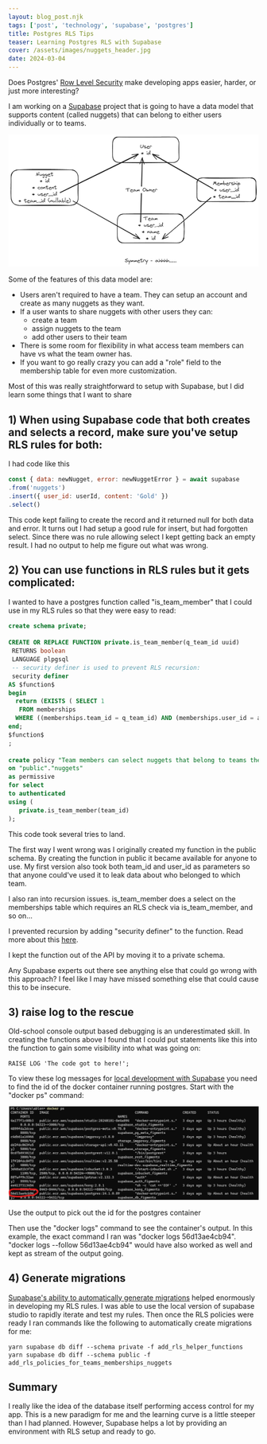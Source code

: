 ```yaml
---
layout: blog_post.njk
tags: ['post', 'technology', 'supabase', 'postgres']
title: Postgres RLS Tips
teaser: Learning Postgres RLS with Supabase
cover: /assets/images/nuggets_header.jpg
date: 2024-03-04
---
```


Does Postgres' [Row Level Security](https://www.postgresql.org/docs/current/ddl-rowsecurity.html) make developing apps easier, harder, or just more interesting?

I am working on a [Supabase](https://supabase.com/) project that is going to have a data model that supports content (called nuggets) that can belong to either users individually or to teams.

![](/assets/images/nuggets.png)

Some of the features of this data model are:
- Users aren't required to have a team. They can setup an account and create as many nuggets as they want.
- If a user wants to share nuggets with other users they can:
    - create a team
    - assign nuggets to the team
    - add other users to their team
- There is some room for flexibility in what access team members can have vs what the team owner has.
- If you want to go really crazy you can add a "role" field to the membership table for even more customization.

Most of this was really straightforward to setup with Supabase, but I did learn some things that I want to share

## 1) When using Supabase code that both creates and selects a record, make sure you've setup RLS rules for both:

I had code like this

```JavaScript
const { data: newNugget, error: newNuggetError } = await supabase
.from('nuggets')
.insert({ user_id: userId, content: 'Gold' })
.select()
```

This code kept failing to create the record and it returned null for both data and error. It turns out I had setup a good rule for insert, but had forgotten select. Since there was no rule allowing select I kept getting back an empty result. I had no output to help me figure out what was wrong.

## 2) You can use functions in RLS rules but it gets complicated:

I wanted to have a postgres function called "is_team_member" that I could use in my RLS rules so that they were easy to read:

```SQL
create schema private;

CREATE OR REPLACE FUNCTION private.is_team_member(q_team_id uuid)
 RETURNS boolean
 LANGUAGE plpgsql
 -- security definer is used to prevent RLS recursion:
 security definer
AS $function$
begin
  return (EXISTS ( SELECT 1
   FROM memberships
  WHERE ((memberships.team_id = q_team_id) AND (memberships.user_id = auth.uid()))));
end;
$function$
;

create policy "Team members can select nuggets that belong to teams they are in"
on "public"."nuggets"
as permissive
for select
to authenticated
using (
   private.is_team_member(team_id)
);
```

This code took several tries to land.

The first way I went wrong was I originally created my function in the public schema. By creating the function in public it became available for anyone to use. My first version also took both team_id and user_id as parameters so that anyone could've used it to leak data about who belonged to which team.

I also ran into recursion issues. is_team_member does a select on the memberships table which requires an RLS check via is_team_member, and so on...

I prevented recursion by adding "security definer" to the function.  Read more about this [here](https://supabase.com/docs/guides/database/postgres/row-level-security#use-security-definer-functions).

I kept the function out of the API by moving it to a private schema.

Any Supabase experts out there see anything else that could go wrong with this approach? I feel like I may have missed something else that could cause this to be insecure.

## 3) raise log to the rescue

Old-school console output based debugging is an underestimated skill. In creating the functions above I found that I could put statements like this into the function to gain some visibility into what was going on:

```
RAISE LOG 'The code got to here!';
```

To view these log messages for [local development with Supabase](https://supabase.com/docs/guides/cli/local-development) you need to find the id of the docker container running postgres. Start with the "docker ps" command:

![](/assets/images/supabase_rls_docker_ps.jpg)

Use the output to pick out the id for the postgres container

Then use the "docker logs" command to see the container's output.  In this example, the exact command I ran was "docker logs 56d13ae4cb94".  "docker logs --follow 56d13ae4cb94" would have also worked as well and kept as stream of the output going.

## 4) Generate migrations

[Supabase's ability to automatically generate migrations](https://supabase.com/docs/guides/cli/managing-environments#auto-schema-diff) helped enormously in developing my RLS rules. I was able to use the local version of supabase studio to rapidly iterate and test my rules. Then once the RLS policies were ready I ran commands like the following to automatically create migrations for me:

```
yarn supabase db diff --schema private -f add_rls_helper_functions
yarn supabase db diff --schema public -f add_rls_policies_for_teams_memberships_nuggets
```

## Summary

I really like the idea of the database itself performing access control for my app. This is a new paradigm for me and the learning curve is a little steeper than I had planned. However, Supabase helps a lot by providing an environment with RLS setup and ready to go.
